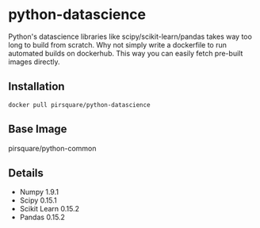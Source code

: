 # python-datascience
Python's datascience libraries like scipy/scikit-learn/pandas takes way too long to build from scratch. Why not simply write a dockerfile to run automated builds on dockerhub. This way you can easily fetch pre-built images directly.

## Installation

    docker pull pirsquare/python-datascience

## Base Image
pirsquare/python-common


## Details
- Numpy 1.9.1
- Scipy 0.15.1
- Scikit Learn 0.15.2
- Pandas 0.15.2

